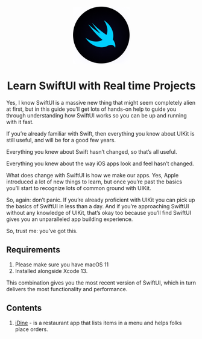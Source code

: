 <p align="center">
  <img src="./swift-logo.png" alt="graphQL logo" width="150">
</p>

<h1 align="center">Learn SwiftUI with Real time Projects</h1>


Yes, I know SwiftUI is a massive new thing that might seem completely alien at first, but in this guide you’ll get lots of hands-on help to guide you through understanding how SwiftUI works so you can be up and running with it fast.

If you’re already familiar with Swift, then everything you know about UIKit is still useful, and will be for a good few years.

Everything you knew about Swift hasn’t changed, so that’s all useful.

Everything you knew about the way iOS apps look and feel hasn’t changed.

What does change with SwiftUI is how we make our apps. Yes, Apple introduced a lot of new things to learn, but once you’re past the basics you’ll start to recognize lots of common ground with UIKit.

So, again: don’t panic. If you’re already proficient with UIKit you can pick up the basics of SwiftUI in less than a day. And if you’re approaching SwiftUI without any knowledge of UIKit, that’s okay too because you’ll find SwiftUI gives you an unparalleled app building experience.

So, trust me: you’ve got this.


## Requirements

1. Please make sure you have macOS 11 
2. Installed alongside Xcode 13. 

This combination gives you the most recent version of SwiftUI, which in turn delivers the most functionality and performance.

## Contents
1. [iDine](https://github.com/SaikatDasTatai/SwiftUI/tree/main/iDine) -  is a restaurant app that lists items in a menu and helps folks place orders.
